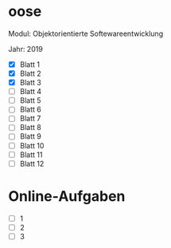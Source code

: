 # oose

Modul: Objektorientierte Softewareentwicklung

Jahr: 2019

+ [x] Blatt 1
+ [x] Blatt 2
+ [x] Blatt 3
+ [ ] Blatt 4
+ [ ] Blatt 5
+ [ ] Blatt 6
+ [ ] Blatt 7
+ [ ] Blatt 8
+ [ ] Blatt 9
+ [ ] Blatt 10
+ [ ] Blatt 11
+ [ ] Blatt 12

# Online-Aufgaben

+ [ ] 1
+ [ ] 2
+ [ ] 3
